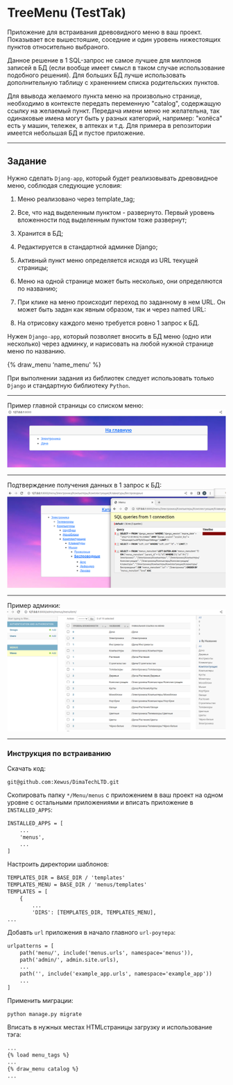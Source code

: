 # TreeMenu (TestTak)
Приложение для встраивания древовидного меню в ваш прoект.
Показывает все вышестояшие, соседние и один уровень нижестоящих пунктов относительно выбраного.

Данное решение в 1 SQL-запрос не самое лучшее для миллонов записей в БД (если вообще имеет смысл в таком случае использование подобного решения). Для больших БД лучше использовать дополнительную таблицу с храненнием списка родительских пунктов.

Для ввывода желаемого пункта меню на произвольно странице, необходимо в контексте передать переменную "catalog", содержащую ссылку на желаемый пункт.
Передача имени меню не желательна, так одинаковые имена могут быть у разных категорий, например: "колёса" есть у машин, тележек, в аптеках и т.д.
Для примера в репозитории имеется небольшая БД и пустое приложение.
***
## Задание
Нужно сделать `Djang-арр`, который будет реализовывать древовидное меню, соблюдая
следующие условия:

1) Меню реализовано через template_tag;

2) Все, что над выделенным пунктом - развернуто. Первый уровень вложенности под
выделенным пунктом тоже развернут;

3) Хранится в БД;

4) Редактируется в стандартной админке Django;

5) Активный пункт меню определяется исходя из URL текущей страницы;

6) Меню на одной странице может быть несколько, они определяются по названию;

7) При клике на меню происходит переход по заданному в нем URL. Он может быть задан как
явным образом, так и через named URL:

8) На отрисовку каждого меню требуется ровно 1 запрос к БД.

Нужен `Django-app`, который позволяет вносить в БД меню (одно или несколько) через
админку, и нарисовать на любой нужной странице меню по названию.

{% draw_menu ‘name_menu' %}

При выполнении задания из библиотек следует использовать только `Django` и стандартную
библиотеку `Python`.
***
Пример главной страницы со списком меню:
![index page](https://github.com/Xewus/TreeMenu/blob/main/index.png)
***
Подтверждение получения данных в 1 запрос к БД:
![sql example](https://github.com/Xewus/TreeMenu/blob/main/sql.png)
***
Пример админки:
![admin page](https://github.com/Xewus/TreeMenu/blob/main/admin.png)
***
### Инструкция по встраиванию

Скачать код:
```
git@github.com:Xewus/DimaTechLTD.git
```
Скопировать папку `*/Menu/menus` с приложением в ваш проект на одном уровне с остальными приложениями
и вписать приложение в `INSTALLED_APPS`:
```
INSTALLED_APPS = [
    ...
    'menus',
    ...
]
```
Настроить директории шаблонов:
```
TEMPLATES_DIR = BASE_DIR / 'templates'
TEMPLATES_MENU = BASE_DIR / 'menus/templates'
TEMPLATES = [
    {
        ...
        'DIRS': [TEMPLATES_DIR, TEMPLATES_MENU],
...
```
Добавть `url` приложения в начало главного `url-роутера`:
```
urlpatterns = [
    path('menu/', include('menus.urls', namespace='menus')),
    path('admin/', admin.site.urls),
    ...
    path('', include('example_app.urls', namespace='example_app'))
    ...
]
```
Применить миграции:
```
python manage.py migrate
```
Вписать в нужных местах  HTMLстраницы загрузку и использование тэга:
```
...
{% load menu_tags %}
...
{% draw_menu catalog %}
...
```

